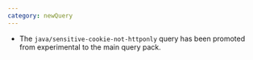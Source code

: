 ```yaml
---
category: newQuery
---
```

* The `java/sensitive-cookie-not-httponly` query has been promoted from experimental to the main query pack.
